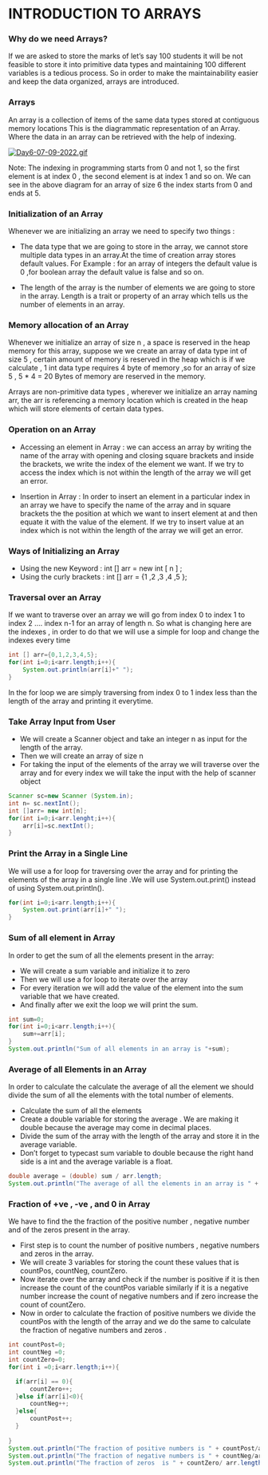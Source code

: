 # INTRODUCTION TO ARRAYS

### Why do we need Arrays?

If we are asked to store the marks of let’s say 100 students it will be not  feasible to store it into primitive data types and maintaining 100 different variables is a tedious process.
So in order to make the maintainability easier and keep the data organized, arrays are introduced.

### Arrays

An array is a collection of items of the same data types stored at contiguous memory locations
This is the diagrammatic representation of an Array. Where the data in an array can be retrieved with the help of indexing.

[![Day6-07-09-2022.gif](https://i.postimg.cc/pdp4yPhN/Day6-07-09-2022.gif)](https://postimg.cc/p9Mq6bJk)

Note: The indexing in programming starts from 0 and not 1, so the first element is at index 0 , the second element is at index 1 and so on.
We can see in the above diagram for an array of size 6 the index starts from 0  and ends at 5.

### Initialization of an Array

Whenever we are initializing an array we need to specify two things :
* The data type that we are going to store in the array, we cannot store multiple data types in an array.At the time of creation array stores default values. For Example : for an array of integers the default value is 0 ,for boolean array the default value is false and so on.

*  The length of the array is the number of elements we are going to store in the array. Length is a trait or property of an array which tells us the number of elements in an array.

### Memory allocation of an Array

Whenever we initialize an array of size n , a space is reserved in the heap memory for this array, suppose we we create an array of data type int of size 5 , certain amount of memory is reserved in the heap which is if we calculate , 1 int data type requires 4 byte of memory ,so for an array of size 5 , 5 * 4 = 20  Bytes of  memory are reserved in the memory.

Arrays are non-primitive data types , wherever we initialize an array naming arr, the arr is referencing a memory location which is created in the heap which will store elements of certain data types.

### Operation on an Array

* Accessing an element in Array : we can access an array by writing the name of the array with opening and closing square brackets and inside the brackets, we write the index of the element we want.
 If we try to access the index which is not within the length of the array we will get an error.

* Insertion in Array :  In order to insert an element in a particular index in an array we have to specify the name of the array and in square brackets the the position at which we want to insert element at and then equate it with the value of the element.
If we try to insert value at an index which is not within the length of the array we will  get an error.

### Ways of Initializing an Array
* Using the new Keyword :
 int [] arr = new int [ n ] ;
* Using the curly brackets :
int [] arr = {1 ,2 ,3 ,4 ,5 }; 

### Traversal over an Array
If we want to traverse over an array we will go from index 0 to index 1 to index 2  …. index n-1 for an array of length n.
So what is changing here are the indexes , in order to do that we will use a simple for loop and change the indexes every time
```java
int [] arr={0,1,2,3,4,5};
for(int i=0;i<arr.length;i++){
    System.out.println(arr[i]+" ");
}
```
In the for loop we are simply traversing from index 0 to 1 index less than the length of the array and printing it everytime.
 
### Take Array Input from User
* We will create a Scanner object and take an integer n as  input for the length of the array.
* Then we will create an array of size n 
* For taking the input of the elements of the array we will traverse over the array and for every index we will take the input with the help of scanner object
```java
Scanner sc=new Scanner (System.in);
int n= sc.nextInt();
int []arr= new int[n];
for(int i=0;i<arr.lenght;i++){
    arr[i]=sc.nextInt();
}
```
### Print the Array in a Single Line
We will use a for loop for traversing over the array and for printing the elements of the array in a single line .We will use System.out.print() instead of using System.out.println().
```java
for(int i=0;i<arr.length;i++){
    System.out.print(arr[i]+" ");
}
```
### Sum of all element  in Array
In order to get the sum of all the elements present in the array:
* We will create a sum variable and initialize it to zero
* Then we will use a for loop to iterate over the array
* For every iteration we will add the value of the element into the sum variable that we have created.
* And finally after we exit the loop we will print the sum.
```java
int sum=0;
for(int i=0;i<arr.length;i++){
    sum+=arr[i];
}
System.out.println("Sum of all elements in an array is "+sum);
```
### Average of all Elements in an Array
In order to calculate the calculate the average of all the element we should divide the sum of all the elements with the total number of elements.
* Calculate the sum of all the elements 
* Create a double variable for storing the average . We are making it double because the average may come in decimal places.
* Divide the sum of the array with the length of the array and store it in the average variable.
* Don’t forget to typecast sum variable to double because the right hand side is a int and the average variable is a float.
```java
double average = (double) sum / arr.length;
System.out.println("The average of all the elements in an array is " + average);
```
### Fraction of +ve , -ve , and 0  in Array
We have to find the the fraction of the positive number  ,  negative number and of the zeros present in the array.
* First step is to count the number of positive numbers , negative numbers and zeros in the array.
* We will create 3 variables for storing the count these values that is countPos, countNeg, countZero.
* Now iterate over the array and check if the number is positive if it is then increase the count of the countPos variable similarly if it is a negative number increase the count of negative numbers and if zero increase the count of countZero.
* Now in order to calculate the fraction of positive numbers we divide the countPos with the length of the array and we do the same to calculate the fraction of negative numbers and zeros .
```java
int countPost=0;
int countNeg =0;
int countZero=0;
for(int i =0;i<arr.length;i++){

  if(arr[i] == 0){
      countZero++;
  }else if(arr[i]<0){
      countNeg++;
  }else{
      countPost++;
  }
 
}
System.out.println("The fraction of positive numbers is " + countPost/arr.length);
System.out.println("The fraction of negative numbers is " + countNeg/arr.length);
System.out.println("The fraction of zeros  is " + countZero/ arr.length);
```












 








